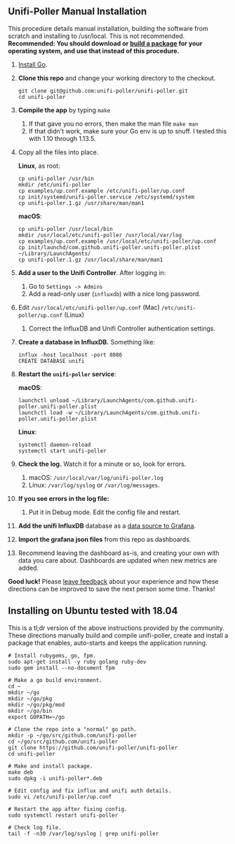 ## Unifi-Poller Manual Installation

This procedure details manual installation, building the software from scratch and installing to /usr/local.
This is not recommended. **Recommended: You should download or [build a package](Installation)
for your operating system, and use that instead of this procedure.**

1.  [Install Go](https://golang.org/doc/install).
1.  **Clone this repo** and change your working directory to the checkout.

     ```shell
     git clone git@github.com:unifi-poller/unifi-poller.git
     cd unifi-poller
     ```
1.  **Compile the app** by typing `make`
    1.  If that gave you no errors, then make the man file `make man`
    1.  If that didn't work, make sure your Go env is up to snuff. I tested this with 1.10 through 1.13.5.
1.  Copy all the files into place.

    **Linux**, as root:

    ```shell
    cp unifi-poller /usr/bin
    mkdir /etc/unifi-poller
    cp examples/up.conf.example /etc/unifi-poller/up.conf
    cp init/systemd/unifi-poller.service /etc/systemd/system
    cp unifi-poller.1.gz /usr/share/man/man1
    ```

    **macOS**:

    ```shell
    cp unifi-poller /usr/local/bin
    mkdir /usr/local/etc/unifi-poller /usr/local/var/log
    cp examples/up.conf.example /usr/local/etc/unifi-poller/up.conf
    cp init/launchd/com.github.unifi-poller.unifi-poller.plist ~/Library/LaunchAgents/
    cp unifi-poller.1.gz /usr/local/share/man/man1
    ```

1.  **Add a user to the Unifi Controller**. After logging in:
    1.  Go to `Settings -> Admins`
    1.  Add a read-only user (`influxdb`) with a nice long password.
1.  Edit `/usr/local/etc/unifi-poller/up.conf` (Mac) `/etc/unifi-poller/up.conf` (Linux)
    1.  Correct the InfluxDB and Unifi Controller authentication settings.
1.  **Create a database in InfluxDB.**  Something like:

    ```shell
    influx -host localhost -port 8086
    CREATE DATABASE unifi
    ```

1.  **Restart the `unifi-poller` service**:

    **macOS**:

    ```shell
    launchctl unload ~/Library/LaunchAgents/com.github.unifi-poller.unifi-poller.plist
    launchctl load -w ~/Library/LaunchAgents/com.github.unifi-poller.unifi-poller.plist
    ```

    **Linux**:

    ```shell
    systemctl daemon-reload
    systemctl start unifi-poller
    ```

1.  **Check the log.** Watch it for a minute or so, look for errors.
    1.  macOS: `/usr/local/var/log/unifi-poller.log`
    1.  Linux: `/var/log/syslog` or `/var/log/messages`.
1.  **If you see errors in the log file:**
    1.  Put it in Debug mode. Edit the config file and restart.
1.  **Add the unifi InfluxDB** database as a [data source to Grafana](https://grafana.com/docs/features/datasources/influxdb/).
1.  **Import the grafana json files** from this repo as dashboards.
1.  Recommend leaving the dashboard as-is, and creating your own with data you care about.
    Dashboards are updated when new metrics are added.

**Good luck!** Please [leave feedback](https://github.com/unifi-poller/unifi-poller/issues/new) about your
experience and how these directions can be improved to save the next person some time. Thanks!

## Installing on Ubuntu tested with 18.04

This is a tl;dr version of the above instructions provided by the community.
These directions manually build and compile unifi-poller, create and install a
package that enables, auto-starts and keeps the application running.

```shell
# Install rubygems, go, fpm.
sudo apt-get install -y ruby golang ruby-dev
sudo gem install --no-document fpm

# Make a go build environment.
cd ~
mkdir ~/go
mkdir ~/go/pkg
mkdir ~/go/pkg/mod
mkdir ~/go/bin
export GOPATH=~/go

# Clone the repo into a "normal" go path.
mkdir -p ~/go/src/github.com/unifi-poller
cd ~/go/src/github.com/unifi-poller
git clone https://github.com/unifi-poller/unifi-poller
cd unifi-poller

# Make and install package.
make deb
sudo dpkg -i unifi-poller*.deb

# Edit config and fix influx and unifi auth details.
sudo vi /etc/unifi-poller/up.conf

# Restart the app after fixing config.
sudo systemctl restart unifi-poller

# Check log file.
tail -f -n30 /var/log/syslog | grep unifi-poller
```
